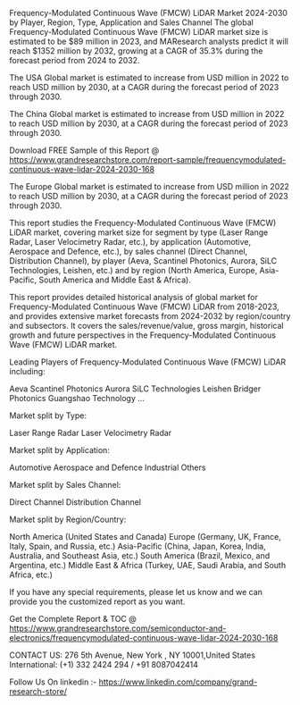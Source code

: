 Frequency-Modulated Continuous Wave (FMCW) LiDAR Market 2024-2030 by Player, Region, Type, Application and Sales Channel
The global Frequency-Modulated Continuous Wave (FMCW) LiDAR market size is estimated to be $89 million in 2023, and MAResearch analysts predict it will reach $1352 million by 2032, growing at a CAGR of 35.3% during the forecast period from 2024 to 2032.

The USA Global market is estimated to increase from USD million in 2022 to reach USD million by 2030, at a CAGR during the forecast period of 2023 through 2030.

The China Global market is estimated to increase from USD million in 2022 to reach USD million by 2030, at a CAGR during the forecast period of 2023 through 2030.

Download FREE Sample of this Report @ https://www.grandresearchstore.com/report-sample/frequencymodulated-continuous-wave-lidar-2024-2030-168

The Europe Global market is estimated to increase from USD million in 2022 to reach USD million by 2030, at a CAGR during the forecast period of 2023 through 2030.

This report studies the Frequency-Modulated Continuous Wave (FMCW) LiDAR market, covering market size for segment by type (Laser Range Radar, Laser Velocimetry Radar, etc.), by application (Automotive, Aerospace and Defence, etc.), by sales channel (Direct Channel, Distribution Channel), by player (Aeva, Scantinel Photonics, Aurora, SiLC Technologies, Leishen, etc.) and by region (North America, Europe, Asia-Pacific, South America and Middle East & Africa).

This report provides detailed historical analysis of global market for Frequency-Modulated Continuous Wave (FMCW) LiDAR from 2018-2023, and provides extensive market forecasts from 2024-2032 by region/country and subsectors. It covers the sales/revenue/value, gross margin, historical growth and future perspectives in the Frequency-Modulated Continuous Wave (FMCW) LiDAR market.

Leading Players of Frequency-Modulated Continuous Wave (FMCW) LiDAR including:

Aeva
Scantinel Photonics
Aurora
SiLC Technologies
Leishen
Bridger Photonics
Guangshao Technology
…

Market split by Type:

Laser Range Radar
Laser Velocimetry Radar

Market split by Application:

Automotive
Aerospace and Defence
Industrial
Others

Market split by Sales Channel:

Direct Channel
Distribution Channel

Market split by Region/Country:

North America (United States and Canada)
Europe (Germany, UK, France, Italy, Spain, and Russia, etc.)
Asia-Pacific (China, Japan, Korea, India, Australia, and Southeast Asia, etc.)
South America (Brazil, Mexico, and Argentina, etc.)
Middle East & Africa (Turkey, UAE, Saudi Arabia, and South Africa, etc.)

If you have any special requirements, please let us know and we can provide you the customized report as you want.

Get the Complete Report & TOC @ https://www.grandresearchstore.com/semiconductor-and-electronics/frequencymodulated-continuous-wave-lidar-2024-2030-168

CONTACT US:
276 5th Avenue, New York , NY 10001,United States
International: (+1) 332 2424 294 / +91 8087042414

Follow Us On linkedin :- https://www.linkedin.com/company/grand-research-store/
